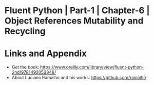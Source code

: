 
# Fluent Python | Part-1 | Chapter-6 | Object References Mutability and Recycling
  



Links and Appendix
========================================================

- Get the book: https://www.oreilly.com/library/view/fluent-python-2nd/9781492056348/
- About Luciano Ramalho and his works: https://github.com/ramalho
